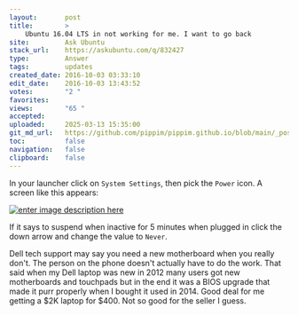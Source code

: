 ```yaml
---
layout:       post
title:        >
    Ubuntu 16.04 LTS in not working for me. I want to go back
site:         Ask Ubuntu
stack_url:    https://askubuntu.com/q/832427
type:         Answer
tags:         updates
created_date: 2016-10-03 03:33:10
edit_date:    2016-10-03 13:43:52
votes:        "2 "
favorites:    
views:        "65 "
accepted:     
uploaded:     2025-03-13 15:35:00
git_md_url:   https://github.com/pippim/pippim.github.io/blob/main/_posts/2016/2016-10-03-Ubuntu-16.04-LTS-in-not-working-for-me.-I-want-to-go-back.md
toc:          false
navigation:   false
clipboard:    false
---
```


In your launcher click on `System Settings`, then pick the `Power` icon. A screen like this appears:

[![enter image description here][1]][1]

If it says to suspend when inactive for 5 minutes when plugged in click the down arrow and change the value to `Never`.

Dell tech support may say you need a new motherboard when you really don't. The person on the phone doesn't actually have to do the work. That said when my Dell laptop was new in 2012 many users got new motherboards and touchpads but in the end it was a BIOS upgrade that made it purr properly when I bought it used in 2014. Good deal for me getting a $2K laptop for $400. Not so good for the seller I guess.

  [1]: https://pippim.github.io/assets/img/posts/2016/03dJV.png
